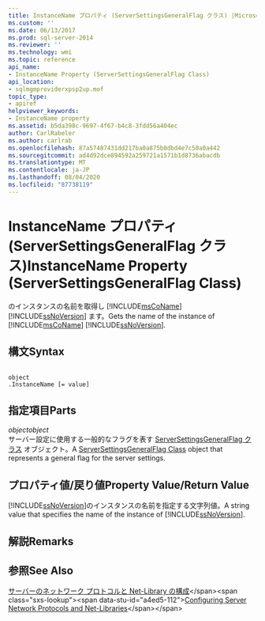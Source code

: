 ```yaml
---
title: InstanceName プロパティ (ServerSettingsGeneralFlag クラス) |Microsoft Docs
ms.custom: ''
ms.date: 06/13/2017
ms.prod: sql-server-2014
ms.reviewer: ''
ms.technology: wmi
ms.topic: reference
api_name:
- InstanceName Property (ServerSettingsGeneralFlag Class)
api_location:
- sqlmgmproviderxpsp2up.mof
topic_type:
- apiref
helpviewer_keywords:
- InstanceName property
ms.assetid: b5da398c-9697-4f67-b4c8-3fdd56a404ec
author: CarlRabeler
ms.author: carlrab
ms.openlocfilehash: 87a57487431dd217ba0a875b0dbd4e7c50a0a442
ms.sourcegitcommit: ad4d92dce894592a259721a1571b1d8736abacdb
ms.translationtype: MT
ms.contentlocale: ja-JP
ms.lasthandoff: 08/04/2020
ms.locfileid: "87738119"
---
```

# <a name="instancename-property-serversettingsgeneralflag-class"></a><span data-ttu-id="a4ed5-102">InstanceName プロパティ (ServerSettingsGeneralFlag クラス)</span><span class="sxs-lookup"><span data-stu-id="a4ed5-102">InstanceName Property (ServerSettingsGeneralFlag Class)</span></span>
  <span data-ttu-id="a4ed5-103">のインスタンスの名前を取得し [!INCLUDE[msCoName](../../../includes/msconame-md.md)] [!INCLUDE[ssNoVersion](../../../includes/ssnoversion-md.md)] ます。</span><span class="sxs-lookup"><span data-stu-id="a4ed5-103">Gets the name of the instance of [!INCLUDE[msCoName](../../../includes/msconame-md.md)] [!INCLUDE[ssNoVersion](../../../includes/ssnoversion-md.md)].</span></span>  
  
## <a name="syntax"></a><span data-ttu-id="a4ed5-104">構文</span><span class="sxs-lookup"><span data-stu-id="a4ed5-104">Syntax</span></span>  
  
```  
  
object  
.InstanceName [= value]  
```  
  
## <a name="parts"></a><span data-ttu-id="a4ed5-105">指定項目</span><span class="sxs-lookup"><span data-stu-id="a4ed5-105">Parts</span></span>  
 <span data-ttu-id="a4ed5-106">*object*</span><span class="sxs-lookup"><span data-stu-id="a4ed5-106">*object*</span></span>  
 <span data-ttu-id="a4ed5-107">サーバー設定に使用する一般的なフラグを表す [ServerSettingsGeneralFlag クラス](serversettingsgeneralflag-class.md) オブジェクト。</span><span class="sxs-lookup"><span data-stu-id="a4ed5-107">A [ServerSettingsGeneralFlag Class](serversettingsgeneralflag-class.md) object that represents a general flag for the server settings.</span></span>  
  
## <a name="property-valuereturn-value"></a><span data-ttu-id="a4ed5-108">プロパティ値/戻り値</span><span class="sxs-lookup"><span data-stu-id="a4ed5-108">Property Value/Return Value</span></span>  
 <span data-ttu-id="a4ed5-109">[!INCLUDE[ssNoVersion](../../../includes/ssnoversion-md.md)]のインスタンスの名前を指定する文字列値。</span><span class="sxs-lookup"><span data-stu-id="a4ed5-109">A string value that specifies the name of the instance of [!INCLUDE[ssNoVersion](../../../includes/ssnoversion-md.md)].</span></span>  
  
## <a name="remarks"></a><span data-ttu-id="a4ed5-110">解説</span><span class="sxs-lookup"><span data-stu-id="a4ed5-110">Remarks</span></span>  
  
## <a name="see-also"></a><span data-ttu-id="a4ed5-111">参照</span><span class="sxs-lookup"><span data-stu-id="a4ed5-111">See Also</span></span>  
 <span data-ttu-id="a4ed5-112">[サーバーのネットワーク プロトコルと Net-Library の構成](https://msdn.microsoft.com/library/ms177485\(v=sql.100\).aspx)</span><span class="sxs-lookup"><span data-stu-id="a4ed5-112">[Configuring Server Network Protocols and Net-Libraries](https://msdn.microsoft.com/library/ms177485\(v=sql.100\).aspx)</span></span>  
  
  
